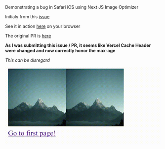 Demonstrating a bug in Safari iOS using Next JS Image Optimizer

Initialy from this [issue](https://github.com/vercel/next.js/issues/19914)

See it in action [here](https://nextjs-image-max-age.vercel.app/) on your browser

The original PR is [here](https://github.com/starburst997/next.js/pull/1)

**As I was submitting this issue / PR, it seems like Vercel Cache Header were changed and now correctly honor the max-age**

*This can be disregard*

![Video](video.gif?raw=true "Video of the Bug")